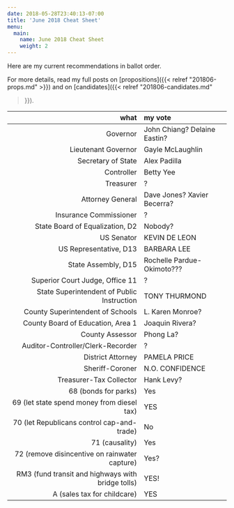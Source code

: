 ```yaml
---
date: 2018-05-28T23:40:13-07:00
title: 'June 2018 Cheat Sheet'
menu:
  main:
    name: June 2018 Cheat Sheet
    weight: 2
---
```


Here are my current recommendations in ballot order.

For more details, read my full posts on [propositions]({{< relref
"201806-props.md" >}}) and on [candidates]({{< relref "201806-candidates.md"
>}}).

<!--more-->

what|my vote
--:|:-----
Governor | John Chiang? Delaine Eastin?
Lieutenant Governor | Gayle McLaughlin
Secretary of State | Alex Padilla
Controller | Betty Yee
Treasurer | ?
Attorney General | Dave Jones? Xavier Becerra?
Insurance Commissioner | ?
State Board of Equalization, D2 | Nobody?
US Senator | KEVIN DE LEON
US Representative, D13 | BARBARA LEE
State Assembly, D15 | Rochelle Pardue-Okimoto???
Superior Court Judge, Office 11 | ?
State Superintendent of Public Instruction | TONY THURMOND
County Superintendent of Schools | L. Karen Monroe?
County Board of Education, Area 1 | Joaquin Rivera?
County Assessor | Phong La?
Auditor-Controller/Clerk-Recorder | ?
District Attorney | PAMELA PRICE
Sheriff-Coroner | N.O. CONFIDENCE
Treasurer-Tax Collector | Hank Levy?
68 (bonds for parks) | Yes
69 (let state spend money from diesel tax) | YES
70 (let Republicans control cap-and-trade) | No
71 (causality) | Yes
72 (remove disincentive on rainwater capture) | Yes?
RM3 (fund transit and highways with bridge tolls) | YES!
A (sales tax for childcare) | YES
